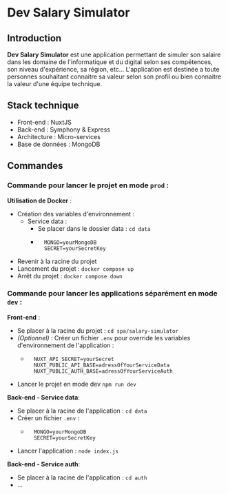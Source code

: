 # Dev Salary Simulator
## Introduction
**Dev Salary Simulator** est une application permettant de simuler son salaire dans les domaine de l'informatique et du digital selon ses compétences, son niveau d'expérience, sa région, etc...
L'application est destinée a toute personnes souhaitant connaitre sa valeur selon son profil ou bien connaitre la valeur d'une équipe technique.
## Stack technique
- Front-end : NuxtJS
- Back-end : Symphony & Express
- Architecture : Micro-services
- Base de données : MongoDB
## Commandes
### Commande pour lancer le projet en mode `prod` :
**Utilisation de Docker** :
- Création des variables d'environnement :
	- Service data :
		- Se placer dans le dossier data : `cd data`
		- ```
			MONGO=yourMongoDB
			SECRET=yourSecretKey
			```
- Revenir à la racine du projet
- Lancement du projet : `docker compose up`
- Arrêt du projet : `docker compose down`
### Commande pour lancer les applications séparément en mode `dev` :
**Front-end** :
- Se placer à la racine du projet : `cd spa/salary-simulator`
- *(Optionnel)* : Créer un fichier `.env` pour override les variables d'environnement de l'application : 
	- ```
		NUXT_API_SECRET=yourSecret
		NUXT_PUBLIC_API_BASE=adressOfYourServiceData
		NUXT_PUBLIC_AUTH_BASE=adressOfYourServiceAuth
		```
- Lancer le projet en mode dev `npm run dev`

**Back-end - Service data**:
- Se placer à la racine de l'application : `cd data`
- Créer un fichier `.env` :
	- ```
		MONGO=yourMongoDB
		SECRET=yourSecretKey
		```
- Lancer l'application : `node index.js`

**Back-end - Service auth**:
- Se placer à la racine de l'application : `cd auth`
- ...